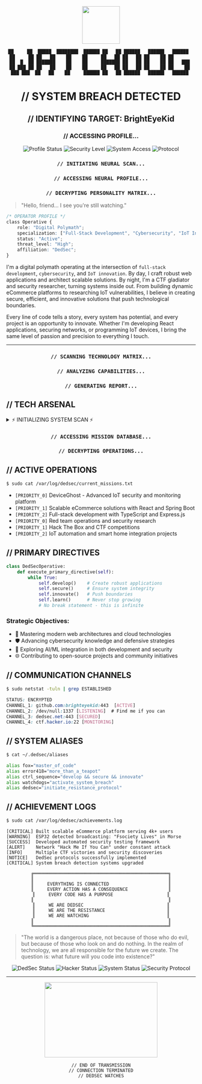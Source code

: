 <div align="center">

<img src="https://media3.giphy.com/media/v1.Y2lkPTc5MGI3NjExZG1iOXZqZzhxejBjZHc4MHhtOHo1a2NtdWd4Mm9xeHQ5eWN5eTFjOSZlcD12MV9pbnRlcm5hbF9naWZfYnlfaWQmY3Q9cw/eNpP80U2AJKDn1UDhP/giphy.gif" width="100" heigh="100">

```text
██     ██  █████  ████████  ██████ ██   ██ ██████   ██████   ██████  
██     ██ ██   ██    ██    ██     ██   ██ ██   ██ ██    ██ ██       
██  █  ██ ███████    ██    ██     ███████ ██   ██ ██    ██ ██   ███ 
██ ███ ██ ██   ██    ██    ██     ██   ██ ██   ██ ██    ██ ██    ██ 
 ███ ███  ██   ██    ██     ██████ ██   ██ ██████   ██████   ██████  
```

# // SYSTEM BREACH DETECTED
## // IDENTIFYING TARGET: BrightEyeKid
### // ACCESSING PROFILE...

![Profile Status](https://img.shields.io/badge/DedSec-Active_Operator-brightgreen)
![Security Level](https://img.shields.io/badge/Threat_Level-Maximum-red)
![System Access](https://img.shields.io/badge/System-Compromised-blue)
![Protocol](https://img.shields.io/badge/Protocol-Breach_Active-purple)

</div>

<div align="center">

### `// INITIATING NEURAL SCAN...`
### `// ACCESSING NEURAL PROFILE...`
### `// DECRYPTING PERSONALITY MATRIX...`

</div>

> "Hello, friend... I see you're still watching."

```css
/* OPERATOR PROFILE */
class Operative {
    role: "Digital Polymath";
    specialization: ["Full-Stack Development", "Cybersecurity", "IoT Innovation"];
    status: "Active";
    threat_level: "High";
    affiliation: "DedSec";
}
```

I'm a digital polymath operating at the intersection of `full-stack development`, `cybersecurity`, and `IoT innovation`. By day, I craft robust web applications and architect scalable solutions. By night, I'm a CTF gladiator and security researcher, turning systems inside out. From building dynamic eCommerce platforms to researching IoT vulnerabilities, I believe in creating secure, efficient, and innovative solutions that push technological boundaries.

Every line of code tells a story, every system has potential, and every project is an opportunity to innovate. Whether I'm developing React applications, securing networks, or programming IoT devices, I bring the same level of passion and precision to everything I touch.

---

<div align="center">

### `// SCANNING TECHNOLOGY MATRIX...`
### `// ANALYZING CAPABILITIES...`
### `// GENERATING REPORT...`

</div>

## // TECH ARSENAL

<details>
<summary>⚡ INITIALIZING SYSTEM SCAN ⚡</summary>

### 🔧 Development Stack
```yml
Frontend:
  - React/Next.js
  - TypeScript/JavaScript
  - Vue.js
  - Angular
  - WebGL/Three.js
  - WebAssembly
  - Svelte
  - Electron

Backend:
  - Node.js
  - Spring Boot
  - Python/Django
  - Go
  - Rust
  - Elixir
  - GraphQL
  - gRPC

Database:
  - MongoDB
  - PostgreSQL
  - Redis
  - Cassandra
  - Neo4j
  - CouchDB
  - TimescaleDB
  - InfluxDB

Cloud & DevOps:
  - AWS/Azure/GCP
  - Docker/Kubernetes
  - Jenkins/GitLab CI
  - Terraform
  - ELK Stack
  - Prometheus
  - Grafana
  - Istio
```

### 🛡️ Security Arsenal
```yml
Penetration Testing:
  - Nmap
  - Burp Suite
  - Wireshark
  - Metasploit
  - John the Ripper
  - Aircrack-ng
  - Hashcat
  - OWASP ZAP
  - Hydra
  - Maltego

Forensics:
  - Volatility
  - Autopsy
  - NetworkMiner
  - Cellebrite
  - EnCase
  - FTK
  - Sleuth Kit
  - Memory Analysis
```

### 🔌 IoT & Hardware
```yml
Platforms:
  - ESP32
  - Arduino
  - Raspberry Pi
  - NodeMCU
  - BeagleBone
  - STM32
  - RISC-V
  - Teensy

Protocols:
  - MQTT
  - CoAP
  - Zigbee
  - LoRaWAN
  - BLE
  - ModBus
  - OPC UA
  - Thread
```

### 💻 Operating Systems
```yml
Primary:
  - Ubuntu
  - Kali Linux
  - Arch Linux
  - ParrotOS
  - BlackArch
  - Qubes OS
  - Tails
  - Whonix
```
</details>

<div align="center">

### `// ACCESSING MISSION DATABASE...`
### `// DECRYPTING OPERATIONS...`

</div>

## // ACTIVE OPERATIONS

```sh
$ sudo cat /var/log/dedsec/current_missions.txt
```

- `[PRIORITY_0]` DeviceGhost - Advanced IoT security and monitoring platform
- `[PRIORITY_1]` Scalable eCommerce solutions with React and Spring Boot
- `[PRIORITY_2]` Full-stack development with TypeScript and Express.js
- `[PRIORITY_0]` Red team operations and security research
- `[PRIORITY_1]` Hack The Box and CTF competitions
- `[PRIORITY_2]` IoT automation and smart home integration projects

## // PRIMARY DIRECTIVES

```python
class DedSecOperative:
    def execute_primary_directive(self):
        while True:
            self.develop()    # Create robust applications
            self.secure()     # Ensure system integrity
            self.innovate()   # Push boundaries
            self.learn()      # Never stop growing
            # No break statement - this is infinite
```

### Strategic Objectives:
- 🎯 Mastering modern web architectures and cloud technologies
- 🛡️ Advancing cybersecurity knowledge and defensive strategies
- 🤖 Exploring AI/ML integration in both development and security
- 🌐 Contributing to open-source projects and community initiatives

## // COMMUNICATION CHANNELS

```sh
$ sudo netstat -tuln | grep ESTABLISHED
```

```css
STATUS: ENCRYPTED
CHANNEL_1: github.com:brighteyekid:443  [ACTIVE]
CHANNEL_2: /dev/null:1337 [LISTENING]  # Find me if you can
CHANNEL_3: dedsec.net:443 [SECURED]
CHANNEL_4: ctf.hacker.io:22 [MONITORING]
```

## // SYSTEM ALIASES

```sh
$ cat ~/.dedsec/aliases
```

```sh
alias fox="master_of_code"
alias error418="more_than_a_teapot"
alias ctrl_sequence="develop && secure && innovate"
alias watchdogs="activate_system_breach"
alias dedsec="initiate_resistance_protocol"
```

## // ACHIEVEMENT LOGS

```sh
$ sudo cat /var/log/dedsec/achievements.log
```

```log
[CRITICAL] Built scalable eCommerce platform serving 4k+ users
[WARNING]  ESP32 detected broadcasting: "Fsociety Lives" in Morse
[SUCCESS]  Developed automated security testing framework
[ALERT]    Network "Hack Me If You Can" under constant attack
[INFO]     Multiple CTF victories and security discoveries
[NOTICE]   DedSec protocols successfully implemented
[CRITICAL] System breach detection systems upgraded
```

<div align="center">

```text
╔══════════════════════════════════════════════════╗
║                                                  ║
║     EVERYTHING IS CONNECTED                      ║
║     EVERY ACTION HAS A CONSEQUENCE               ║
║     EVERY CODE HAS A PURPOSE                    ║
║                                                  ║
║     WE ARE DEDSEC                               ║
║     WE ARE THE RESISTANCE                       ║
║     WE ARE WATCHING                             ║
║                                                  ║
╚══════════════════════════════════════════════════╝
```

</div>

> "The world is a dangerous place, not because of those who do evil, but because of those who look on and do nothing. In the realm of technology, we are all responsible for the future we create. The question is: what future will you code into existence?"

<div align="center">

![DedSec Status](https://img.shields.io/badge/DedSec-Active_Member-purple)
![Hacker Status](https://img.shields.io/badge/Hacker-Elite-red)
![System Status](https://img.shields.io/badge/System-Breached-blue)
![Security Protocol](https://img.shields.io/badge/Security-Maximum-green)

---

<img src="https://media.giphy.com/media/lRkGgX1WhWbk8zKXQE/giphy.gif?cid=790b7611s94yxu0w7guiidlunx2ghkyas6n48uvxbjt7o91v&ep=v1_stickers_search&rid=giphy.gif&ct=s" width="300" height="200">

```text
// END OF TRANSMISSION
// CONNECTION TERMINATED
// DEDSEC WATCHES
```

</div>

